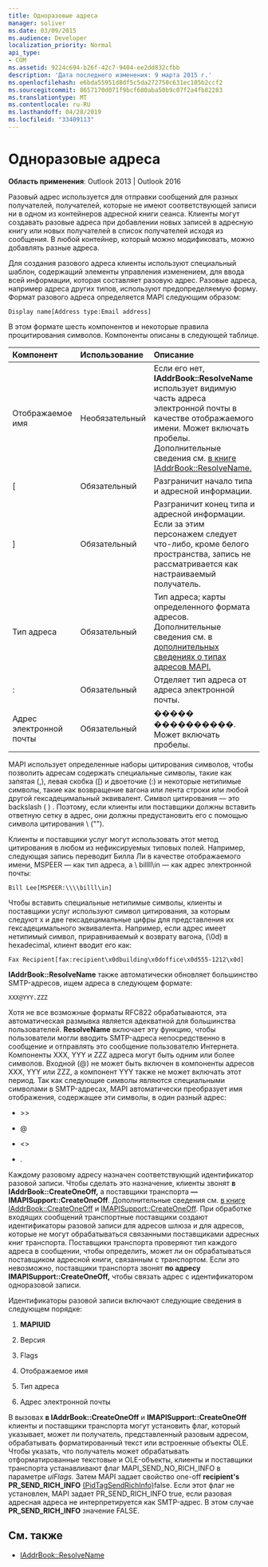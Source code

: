 ```yaml
---
title: Одноразовые адреса
manager: soliver
ms.date: 03/09/2015
ms.audience: Developer
localization_priority: Normal
api_type:
- COM
ms.assetid: 9224c694-b26f-42c7-9404-ee2dd832cfbb
description: 'Дата последнего изменения: 9 марта 2015 г.'
ms.openlocfilehash: e6bda55951d8df5c5da272750c631ec105b2ccf2
ms.sourcegitcommit: 8657170d071f9bcf680aba50b9c07f2a4fb82283
ms.translationtype: MT
ms.contentlocale: ru-RU
ms.lasthandoff: 04/28/2019
ms.locfileid: "33409113"
---
```

# <a name="one-off-addresses"></a>Одноразовые адреса

**Область применения**: Outlook 2013 | Outlook 2016 
  
Разовый адрес используется для отправки сообщений для разных получателей, получателей, которые не имеют соответствующей записи ни в одном из контейнеров адресной книги сеанса. Клиенты могут создавать разовые адреса при добавлении новых записей в адресную книгу или новых получателей в список получателей исходя из сообщения. В любой контейнер, который можно модификовать, можно добавлять разные адреса.
  
Для создания разового адреса клиенты используют специальный шаблон, содержащий элементы управления изменением, для ввода всей информации, которая составляет разовую адрес. Разовые адреса, например адреса других типов, используют предопределяемую форму. Формат разового адреса определяется MAPI следующим образом:
  
`Display name[Address type:Email address]`
  
В этом формате шесть компонентов и некоторые правила процитирования символов. Компоненты описаны в следующей таблице.
  
|**Компонент**|**Использование**|**Описание**|
|:-----|:-----|:-----|
|Отображаемое имя  <br/> |Необязательный  <br/> |Если его нет, **IAddrBook::ResolveName** использует видимую часть адреса электронной почты в качестве отображаемого имени. Может включать пробелы. Дополнительные сведения см. [в книге IAddrBook::ResolveName.](iaddrbook-resolvename.md)  <br/> |
|[  <br/> |Обязательный  <br/> |Разграничит начало типа и адресной информации.  <br/> |
|]  <br/> |Обязательный  <br/> |Разграничит конец типа и адресной информации. Если за этим персонажем следует что-либо, кроме белого пространства, запись не рассматривается как настраиваемый получатель.  <br/> |
|Тип адреса  <br/> |Обязательный  <br/> |Тип адреса; карты определенного формата адресов. Дополнительные сведения см. в [дополнительных сведениях о типах адресов MAPI.](mapi-address-types.md)  <br/> |
|:  <br/> |Обязательный  <br/> |Отделяет тип адреса от адреса электронной почты.  <br/> |
|Адрес электронной почты  <br/> |Обязательный  <br/> |����� ����������. Может включать пробелы.  <br/> |
   
MAPI использует определенные наборы цитирования символов, чтобы позволить адресам содержать специальные символы, такие как запятая (,), левая скобка ([) и двоеточие (:) и некоторые нетипимые символы, такие как возвращение вагона или лента строки или любой другой гексадецимальный эквивалент. Символ цитирования — это backslash ( \) . Поэтому, если клиенты или поставщики должны вставить ответную сетку в адрес, они должны предустановить его с помощью символа цитирования \\ ("").
  
Клиенты и поставщики услуг могут использовать этот метод цитирования в любом из нефиксируемых типовых полей. Например, следующая запись переводит Билла Ли в качестве отображаемого имени, MSPEER — как тип адреса, а \\ billll\in — как адрес электронной почты:
  
`Bill Lee[MSPEER:\\\\billl\in]`

Чтобы вставить специальные нетипимые символы, клиенты и поставщики услуг используют символ цитирования, за которым следуют х и две гексадецимальные цифры для представления их гексадецимального эквивалента. Например, если адрес имеет нетипимый символ, приравниваемый к возврату вагона, (\0d) в hexadecimal, клиент вводит его как:
  
`Fax Recipient[fax:recipient\x0dbuilding\x0doffice\x0d555-1212\x0d]`

**IAddrBook::ResolveName** также автоматически обновляет большинство SMTP-адресов, ищем адреса в следующем формате: 
  
`XXX@YYY.ZZZ`

Хотя не все возможные форматы RFC822 обрабатываются, эта автоматическая размывка является адекватной для большинства пользователей. **ResolveName** включает эту функцию, чтобы пользователи могли вводить SMTP-адреса непосредственно в сообщение и отправлять это сообщение пользователю Интернета. Компоненты XXX, YYY и ZZZ адреса могут быть одним или более символов. Входной (@) не может быть включен в компоненты адресов XXX, YYY или ZZZ, а компонент YYY также не может включать этот период. Так как следующие символы являются специальными символами в SMTP-адресах, MAPI автоматически преобразует имя отображения, содержащее эти символы, в один разный адрес: 
  
- \>\>
    
- @
    
- \<\>
    
- .
    
Каждому разовому адресу назначен соответствующий идентификатор разовой записи. Чтобы сделать это назначение, клиенты звонят **в IAddrBook::CreateOneOff,** а поставщики транспорта **— IMAPISupport::CreateOneOff**. Дополнительные сведения см. [в книге IAddrBook::CreateOneOff](iaddrbook-createoneoff.md) и [IMAPISupport::CreateOneOff](imapisupport-createoneoff.md). При обработке входящих сообщений транспортные поставщики создают идентификаторы разовой записи для адресов шлюза и для адресов, которые не могут обрабатываться связанными поставщиками адресных книг транспорта. Поставщики транспорта проверяют тип каждого адреса в сообщении, чтобы определить, может ли он обрабатываться поставщиком адресной книги, связанным с транспортом. Если это невозможно, поставщики транспорта звонят **по адресу IMAPISupport::CreateOneOff,** чтобы связать адрес с идентификатором одноразовой записи. 
  
Идентификаторы разовой записи включают следующие сведения в следующем порядке:
  
1. **MAPIUID**
    
2. Версия
    
3. Flags
    
4. Отображаемое имя
    
5. Тип адреса
    
6. Адрес электронной почты
    
В вызовах **в IAddrBook::CreateOneOff** и **IMAPISupport::CreateOneOff** клиенты и поставщики транспорта могут установить флаг, который указывает, может ли получатель, представленный разовым адресом, обрабатывать форматированный текст или встроенные объекты OLE. Чтобы указать, что получатель может обрабатывать отформатированные текстовые и OLE-объекты, клиенты и поставщики транспорта устанавливают флаг MAPI_SEND_NO_RICH_INFO в параметре _ulFlags._ Затем MAPI задает свойство one-off **recipient's PR_SEND_RICH_INFO** [(PidTagSendRichInfo)](pidtagsendrichinfo-canonical-property.md)false. Если этот флаг не установлен,  MAPI задает PR_SEND_RICH_INFO true, если разовая адресная адреса не интерпретируется как SMTP-адрес. В этом случае **PR_SEND_RICH_INFO** значение FALSE. 
  
## <a name="see-also"></a>См. также

- [IAddrBook::ResolveName](iaddrbook-resolvename.md)

